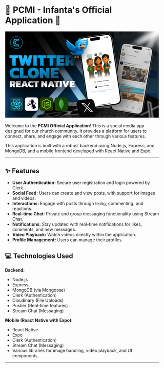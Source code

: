 <h1 align="left">📱 PCMI - Infanta's Official Application 🚀</h1>

![Demo App](/mobile/assets/images/screenshot-for-readme.png)

Welcome to the **PCMI Official Application**! This is a social media app designed for our church community. It provides a platform for users to connect, share, and engage with each other through various features.

This application is built with a robust backend using Node.js, Express, and MongoDB, and a mobile frontend developed with React Native and Expo.

---

## ✨ Features

*   **User Authentication:** Secure user registration and login powered by Clerk.
*   **Social Feed:** Users can create and view posts, with support for images and videos.
*   **Interactions:** Engage with posts through liking, commenting, and reactions.
*   **Real-time Chat:** Private and group messaging functionality using Stream Chat.
*   **Notifications:** Stay updated with real-time notifications for likes, comments, and new messages.
*   **Video Playback:** Watch videos directly within the application.
*   **Profile Management:** Users can manage their profiles.

## 💻 Technologies Used

**Backend:**

*   Node.js
*   Express
*   MongoDB (via Mongoose)
*   Clerk (Authentication)
*   Cloudinary (File Uploads)
*   Pusher (Real-time features)
*   Stream Chat (Messaging)

**Mobile (React Native with Expo):**

*   React Native
*   Expo
*   Clerk (Authentication)
*   Stream Chat (Messaging)
*   Various libraries for image handling, video playback, and UI components.

---